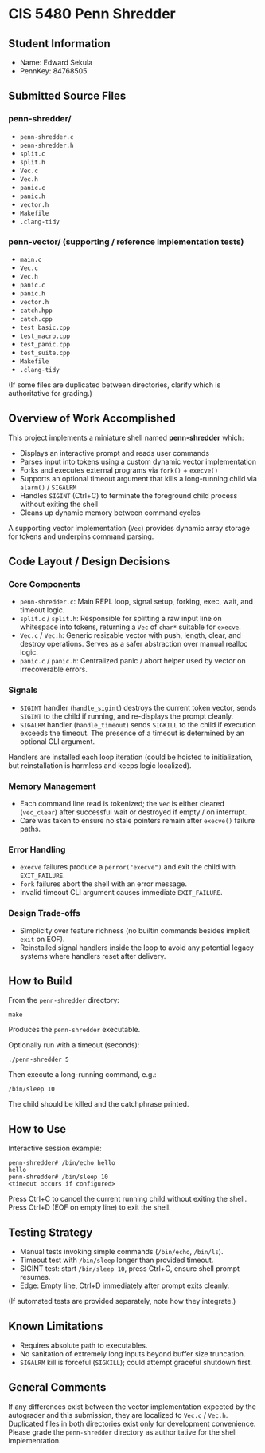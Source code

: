 # CIS 5480 Penn Shredder

## Student Information
- Name: Edward Sekula
- PennKey: 84768505

## Submitted Source Files
### penn-shredder/
- `penn-shredder.c`
- `penn-shredder.h`
- `split.c`
- `split.h`
- `Vec.c`
- `Vec.h`
- `panic.c`
- `panic.h`
- `vector.h`
- `Makefile`
- `.clang-tidy`

### penn-vector/ (supporting / reference implementation tests)
- `main.c`
- `Vec.c`
- `Vec.h`
- `panic.c`
- `panic.h`
- `vector.h`
- `catch.hpp`
- `catch.cpp`
- `test_basic.cpp`
- `test_macro.cpp`
- `test_panic.cpp`
- `test_suite.cpp`
- `Makefile`
- `.clang-tidy`

(If some files are duplicated between directories, clarify which is authoritative for grading.)

## Overview of Work Accomplished
This project implements a miniature shell named **penn-shredder** which:
- Displays an interactive prompt and reads user commands
- Parses input into tokens using a custom dynamic vector implementation
- Forks and executes external programs via `fork()` + `execve()`
- Supports an optional timeout argument that kills a long-running child via `alarm()` / `SIGALRM`
- Handles `SIGINT` (Ctrl+C) to terminate the foreground child process without exiting the shell
- Cleans up dynamic memory between command cycles

A supporting vector implementation (`Vec`) provides dynamic array storage for tokens and underpins command parsing.

## Code Layout / Design Decisions
### Core Components
- `penn-shredder.c`: Main REPL loop, signal setup, forking, exec, wait, and timeout logic.
- `split.c` / `split.h`: Responsible for splitting a raw input line on whitespace into tokens, returning a `Vec` of `char*` suitable for `execve`.
- `Vec.c` / `Vec.h`: Generic resizable vector with push, length, clear, and destroy operations. Serves as a safer abstraction over manual realloc logic.
- `panic.c` / `panic.h`: Centralized panic / abort helper used by vector on irrecoverable errors.

### Signals
- `SIGINT` handler (`handle_sigint`) destroys the current token vector, sends `SIGINT` to the child if running, and re-displays the prompt cleanly.
- `SIGALRM` handler (`handle_timeout`) sends `SIGKILL` to the child if execution exceeds the timeout. The presence of a timeout is determined by an optional CLI argument.

Handlers are installed each loop iteration (could be hoisted to initialization, but reinstallation is harmless and keeps logic localized).

### Memory Management
- Each command line read is tokenized; the `Vec` is either cleared (`vec_clear`) after successful wait or destroyed if empty / on interrupt.
- Care was taken to ensure no stale pointers remain after `execve()` failure paths.

### Error Handling
- `execve` failures produce a `perror("execve")` and exit the child with `EXIT_FAILURE`.
- `fork` failures abort the shell with an error message.
- Invalid timeout CLI argument causes immediate `EXIT_FAILURE`.

### Design Trade-offs
- Simplicity over feature richness (no builtin commands besides implicit `exit` on EOF).
- Reinstalled signal handlers inside the loop to avoid any potential legacy systems where handlers reset after delivery.

## How to Build
From the `penn-shredder` directory:
```
make
```
Produces the `penn-shredder` executable.

Optionally run with a timeout (seconds):
```
./penn-shredder 5
```
Then execute a long-running command, e.g.:
```
/bin/sleep 10
```
The child should be killed and the catchphrase printed.

## How to Use
Interactive session example:
```
penn-shredder# /bin/echo hello
hello
penn-shredder# /bin/sleep 10
<timeout occurs if configured>
```
Press Ctrl+C to cancel the current running child without exiting the shell. Press Ctrl+D (EOF on empty line) to exit the shell.

## Testing Strategy
- Manual tests invoking simple commands (`/bin/echo`, `/bin/ls`).
- Timeout test with `/bin/sleep` longer than provided timeout.
- SIGINT test: start `/bin/sleep 10`, press Ctrl+C, ensure shell prompt resumes.
- Edge: Empty line, Ctrl+D immediately after prompt exits cleanly.

(If automated tests are provided separately, note how they integrate.)

## Known Limitations
- Requires absolute path to executables.
- No sanitation of extremely long inputs beyond buffer size truncation.
- `SIGALRM` kill is forceful (`SIGKILL`); could attempt graceful shutdown first.

## General Comments
If any differences exist between the vector implementation expected by the autograder and this submission, they are localized to `Vec.c` / `Vec.h`. Duplicated files in both directories exist only for development convenience. Please grade the `penn-shredder` directory as authoritative for the shell implementation.